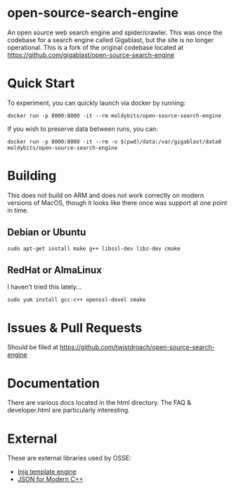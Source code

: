 # open-source-search-engine
An open source web search engine and spider/crawler. This was once the codebase for a search engine called Gigablast, but the site is no longer operational.  This is a fork of the original codebase located at https://github.com/gigablast/open-source-search-engine

# Quick Start
To experiment, you can quickly launch via docker by running:
```
docker run -p 8000:8000 -it --rm moldybits/open-source-search-engine
```

If you wish to preserve data between runs, you can:
```
docker run -p 8000:8000 -it --rm -v $(pwd)/data:/var/gigablast/data0 moldybits/open-source-search-engine
```

# Building
This does not build on ARM and does not work correctly on modern versions of MacOS, though it looks like there once was support at one point in time.

## Debian or Ubuntu
```
sudo apt-get install make g++ libssl-dev libz-dev cmake
```

## RedHat or AlmaLinux
I haven't tried this lately...
```
sudo yum install gcc-c++ openssl-devel cmake
```

# Issues & Pull Requests
Should be filed at https://github.com/twistdroach/open-source-search-engine

# Documentation
There are various docs located in the html directory.  The FAQ & developer.html are particularly interesting.

# External
These are external libraries used by OSSE:
 * [Inja template engine](https://github.com/pantor/inja)
 * [JSON for Modern C++](https://github.com/nlohmann/json)
